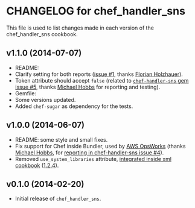 CHANGELOG for chef_handler_sns
==============================
This file is used to list changes made in each version of the chef_handler_sns cookbook.

v1.1.0 (2014-07-07)
-------------------
- README:
 - Clarify setting for both reports ([issue #1](https://github.com/zuazo/chef_handler_sns-cookbook/pull/2), thanks [Florian Holzhauer](https://github.com/fh)).
- Token attribute should accept `false` (related to [`chef-handler-sns` gem issue #5](https://github.com/zuazo/chef-handler-sns/issues/5), thanks [Michael Hobbs](https://github.com/michaelshobbs) for reporting and testing).
- Gemfile:
 - Some versions updated.
 - Added `chef-sugar` as dependency for the tests.


v1.0.0 (2014-06-07)
-------------------
- README: some style and small fixes.
- Fix support for Chef inside Bundler, used by [AWS OpsWorks](http://aws.amazon.com/opsworks/) (thanks [Michael Hobbs](https://github.com/michaelshobbs), for [reporting in chef-handler-sns issue #4](https://github.com/zuazo/chef-handler-sns/issues/4)).
- Removed `use_system_libraries` attribute, [integrated inside xml cookbook](https://github.com/opscode-cookbooks/xml#attributes) ([1.2.4](https://github.com/opscode-cookbooks/xml/blob/master/CHANGELOG.md#v124-2014-03-27)).

v0.1.0 (2014-02-20)
-------------------
- Initial release of `chef_handler_sns`.
